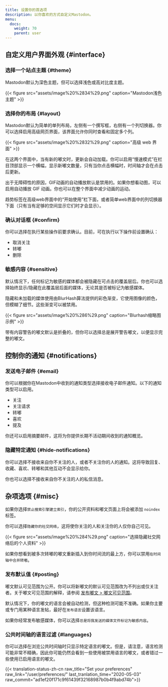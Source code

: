 ```yaml
---
title: 设置你的首选项
description: 以你喜欢的方式自定义Mastodon。
menu:
  docs:
    weight: 70
    parent: user
---
```


## 自定义用户界面外观 {#interface}

### 选择一个站点主题 {#theme}

Mastodon默认为深色主题，但可以选择浅色或高对比度主题。

{{< figure src="assets/image%20%2834%29.png" caption="Mastodon浅色主题" >}}

### 选择你的布局 {#layout}

Mastodon默认为简单的单列布局，左侧有一个撰写框，右侧有一个列切换器。你可以选择启用高级网页界面，该界面允许你同时查看和固定多个列。

{{< figure src="assets/image%20%2832%29.png" caption="高级 web 界面" >}}

在这两个界面中，当有新的嘟文时，更新会自动加载。你可以启用“慢速模式”在栏目顶部显示一个横幅，显示新嘟文数量，只有当你点击横幅时，时间轴才会在点击后更新。

出于无障碍性的原因，GIF动画的自动播放默认是禁用的。如果你想看动图，可以启用自动播放 GIF 动画。你也可以在整个界面中减少动画的运动。

趋势标签在高级web界面中的“开始使用”栏下面，或者简单web界面中的列切换器下面（只有当有足够的空间显示它们时才会显示）。

### 确认对话框 {#confirm}

你可以选择在执行某些操作前要求确认。目前，可在执行以下操作前设置确认：

* 取消关注
* 转嘟
* 删除

### 敏感内容 {#sensitive}

默认情况下，任何标记为敏感的媒体都会被隐藏在可点击的覆盖层后。你也可以选择始终显示/隐藏在此覆盖层后面的媒体，无论其是否被标记为敏感媒体。

隐藏和未加载的媒体使用由BlurHash算法提供的彩色渐变，它使用图像的颜色，但模糊了细节。这些渐变可以被禁用。

{{< figure src="assets/image%20%286%29.png" caption="Blurhash缩略图示例" >}}

带有内容警告的嘟文默认是折叠的，但你可以选择总是展开警告嘟文，以便显示完整的嘟文。

## 控制你的通知 {#notifications}

### 发送电子邮件 {#email}

你可以根据你在Mastodon中收到的通知类型选择接收电子邮件通知。以下的通知类型可以启用。

* 关注
* 关注请求
* 转嘟
* 喜欢
* 提及

你还可以启用摘要邮件，这将为你提供长期不活动期间收到的通知概览。

### 隐藏特定通知 {#hide-notifications}

你可以选择不接收来自你不关注的人，或者不关注你的人的通知。这将导致回复、收藏、喜欢、转嘟和其他互动不会显示给你。

你也可以选择不接收来自你不关注的人的私信消息。

## 杂项选项 {#misc}

如果你选择`禁止搜索引擎建立索引`，你的公开资料和嘟文页面上将会被添加 `noindex` 标签。

你可以选择`隐藏你的社交网络`，这将使你关注的人和关注你的人仅你自己可见。

{{< figure src="assets/image%20%284%29.png" caption="选择隐藏社交网络后的个人资料" >}}

如果你想看到被多次转嘟的嘟文重新插入到你时间流的最上方，你可以禁用`在时间轴中合并转嘟`。

### 发布默认值 {#posting}

嘟文默认可见范围为公开。你可以将新嘟文的默认可见范围改为不列出或仅关注者。关于嘟文可见范围的解释，请参阅 [发布嘟文 &gt; 嘟文可见范围](../posting#privacy)。

默认情况下，你的嘟文的语言会被自动检测，但这种检测可能不准确。如果你主要或专门用某种语言发帖，最好在`发布语言`设置该语言。

如果你经常发布敏感媒体，你可以选择`总是将我发送的媒体文件标记为敏感内容`。

### 公共时间轴的语言过滤 {#languages}

你可以选择在浏览公共时间轴时只显示特定语言的嘟文。但是，请注意，语言检测可能非常不精确，因此你可能仍然会看到一些使用被禁用语言的嘟文，或者错过一些使用已启用语言的嘟文。

{{< translation-status-zh-cn raw_title="Set your preferences" raw_link="/user/preferences/" last_tranlation_time="2020-05-03" raw_commit="ad1ef20f171c9f61439f32168987b0b4f9abd74b">}}
